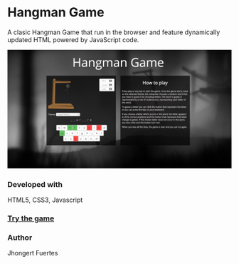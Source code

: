 # Hangman Game
A clasic Hangman Game that run in the browser and feature dynamically updated HTML powered by JavaScript code.

![Playing Hangman](https://github.com/Jhongert/hangman-game/blob/master/assets/images/hangman.jpeg?raw=true)

### Developed with
HTML5, CSS3, Javascript

### [Try the game](https://jhongert.github.io/hangman-game/)

### Author
Jhongert Fuertes

